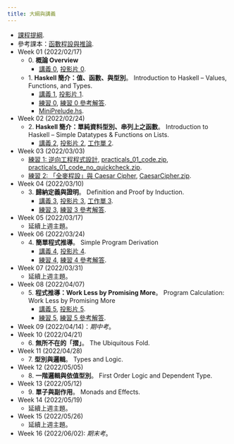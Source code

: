 ```yaml
---
title: 大綱與講義
---
```


* [課程提綱](../assets/syllabus.pdf).
* 參考課本：[函數程設與推論](../assets/fpbook.pdf).
* Week 01 (2022/02/17)
  * 0\. **概論 Overview**
    * [講義 0](../assets/handouts_00.pdf), [投影片 0](../assets/slides_00.pdf).
  * 1\. **Haskell 簡介：值、函數、與型別**。
    Introduction to Haskell – Values, Functions, and Types.
    * [講義 1](../assets/handouts_01.pdf), [投影片 1](../assets/slides_01.pdf).
    * [練習 0](../assets/practicals_00.pdf), [練習 0 參考解答](../assets/practicals_00_sols.pdf).
    * [MiniPrelude.hs](../assets/MiniPrelude.hs).
* Week 02 (2022/02/24)
  * 2\. **Haskell 簡介：單純資料型別、串列上之函數**。
    Introduction to Haskell – Simple Datatypes & Functions on Lists.
    * [講義 2](../assets/handouts_02.pdf), [投影片 2](../assets/slides_02.pdf), [工作單 2](../assets/work_sheet_02.pdf).
* Week 03 (2022/03/03)
  * [練習 1: 逆向工程程式設計](../assets/practicals_01.pdf), [practicals_01_code.zip](../assets/practicals_01_code.zip), [practicals_01_code_no_quickcheck.zip](../assets/practicals_01_code_no_quickcheck.zip).
  * [練習 2: 「全麥程設」與 Caesar Cipher](../assets/practicals_02.pdf), [CaesarCipher.zip](../assets/CaesarCipher.zip).
* Week 04 (2022/03/10)
  * 3\. **歸納定義與證明**。
    Definition and Proof by Induction.
    * [講義 3](../assets/handouts_03.pdf), [投影片 3](../assets/slides_03.pdf), [工作單 3](../assets/work_sheet_03.pdf).
    * [練習 3](../assets/practicals_03.pdf), [練習 3 參考解答](../assets/practicals_03_sols.pdf).
* Week 05 (2022/03/17)
  * 延續上週主題。
* Week 06 (2022/03/24)
  * 4\. **簡單程式推導**。
    Simple Program Derivation
    * [講義 4](../assets/handouts_04.pdf), [投影片 4](../assets/slides_04.pdf).
    * [練習 4](../assets/practicals_04.pdf), [練習 4 參考解答](../assets/practicals_04_sols.pdf).
* Week 07 (2022/03/31)
  * 延續上週主題。
* Week 08 (2022/04/07)
  * 5\. **程式推導：Work Less by Promising More**。
    Program Calculation: Work Less by Promising More
    * [講義 5](../assets/handouts_05.pdf), [投影片 5](../assets/slides_05.pdf).
    * [練習 5](../assets/practicals_05.pdf), [練習 5 參考解答](../assets/practicals_05_sols.pdf).
* Week 09 (2022/04/14)：*期中考*。
* Week 10 (2022/04/21)
  * 6\. **無所不在的「摺」**。
    The Ubiquitous Fold.
* Week 11 (2022/04/28)
  * 7\. **型別與邏輯**。
    Types and Logic.
* Week 12 (2022/05/05)
  * 8\. **一階邏輯與依值型別**。
    First Order Logic and Dependent Type.
* Week 13 (2022/05/12)
  * 9\. **單子與副作用**。
    Monads and Effects.
* Week 14 (2022/05/19)
  * 延續上週主題。
* Week 15 (2022/05/26)
  * 延續上週主題。
* Week 16 (2022/06/02): *期末考*。
